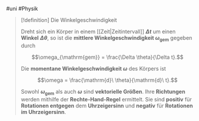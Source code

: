 #uni #Physik 

> [!definition] Die Winkelgeschwindigkeit
> 
> Dreht sich ein Körper in einem [[Zeit|Zeitintervall]] **$\Delta t$** um einen **Winkel** **$\Delta \theta$**, so ist die **mittlere Winkelgeschwindigkeit $\omega_{\mathrm{gem}}$** gegeben durch
> 
> $$\omega_{\mathrm{gem}} = \frac{\Delta \theta}{\Delta t}.$$
> 
> Die **momentane Winkelgeschwindigkeit $\omega$** des Körpers ist
> 
> $$\omega = \frac{\mathrm{d}\ \theta}{\mathrm{d}\ t}.$$
> 
> Sowohl **$\omega_{\mathrm{gem}}$** als auch **$\omega$** sind **vektorielle Größen**. Ihre **Richtungen** werden mithilfe der **Rechte-Hand-Regel** ermittelt. Sie sind **positiv** für **Rotationen entgegen** dem **Uhrzeigersinn** und **negativ** für **Rotationen im Uhrzeigersinn**.